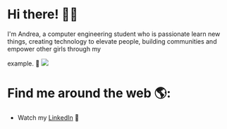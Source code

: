 # Hi there! 👋🏻 

I'm Andrea, a computer engineering student who is passionate learn new things, creating technology to elevate people, building communities and empower other girls through my 

example.  🌟
<img src="https://i.imgur.com/OnRwFpP.png">


# Find me around the web 🌎: 

- Watch my <a href="www.linkedin.com/in/andrea-aranda-rdz
">LinkedIn</a> 💼
